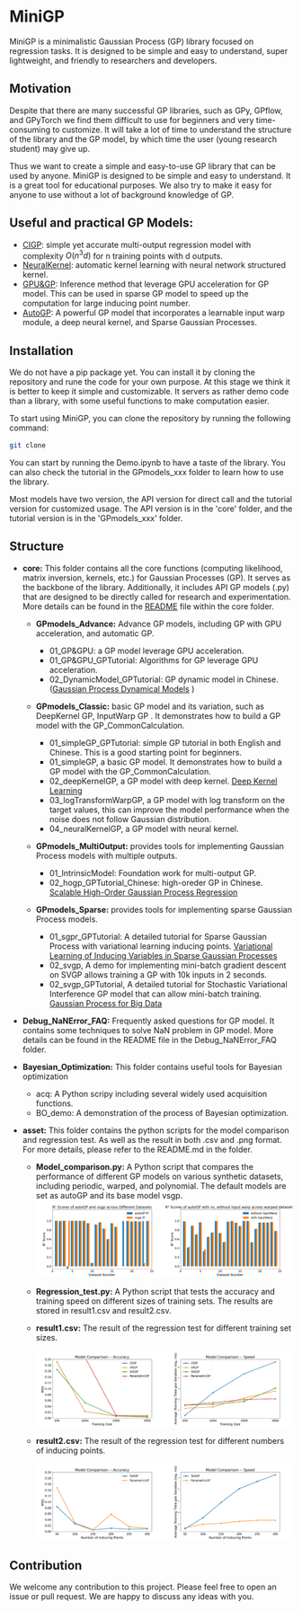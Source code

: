 # MiniGP
MiniGP is a minimalistic Gaussian Process (GP) library focused on regression tasks. It is designed to be simple and easy to understand, super lightweight, and friendly to researchers and developers.

## Motivation
Despite that there are many successful GP libraries, such as GPy, GPflow, and GPyTorch we find them difficult to use for beginners and very time-consuming to customize. It will take a lot of time to understand the structure of the library and the GP model, by which time the user (young research student) may give up. 

Thus we want to create a simple and easy-to-use GP library that can be used by anyone. MiniGP is designed to be simple and easy to understand. It is a great tool for educational purposes. We also try to make it easy for anyone to use without a lot of background knowledge of GP.

## Useful and practical GP Models:
- [CIGP](https://github.com/IceLab-X/Mini-GP/blob/6899d3fb947293122d758fb6ef4dd4799a799eac/core/cigp.py): simple yet accurate multi-output regression model with complexity $O(n^3 d)$ for n training points with d outputs.
- [NeuralKernel](https://github.com/IceLab-X/Mini-GP/blob/64873663f7efb63de9a6f33d1de207e7a2db1f5d/GPmodels_Classic/04_neuralKernelGP.ipynb): automatic kernel learning with neural network structured kernel.
- [GPU&GP](https://github.com/IceLab-X/Mini-GP/blob/64873663f7efb63de9a6f33d1de207e7a2db1f5d/GPmodels_Advance/01_GP&GPU_GPTutorial.ipynb): Inference method that leverage GPU acceleration for GP model. This can be used in sparse GP model to speed up the computation for large inducing point number.
- [AutoGP](https://github.com/IceLab-X/Mini-GP/blob/64873663f7efb63de9a6f33d1de207e7a2db1f5d/core/autoGP.py): A powerful GP model that incorporates a learnable input warp module, a deep neural kernel, and Sparse Gaussian Processes.


## Installation
We do not have a pip package yet. You can install it by cloning the repository and rune the code for your own purpose. At this stage we think it is better to keep it simple and customizable. It servers as rather demo code than a library, with some useful functions to make computation easier.

To start using MiniGP, you can clone the repository by running the following command:
```bash
git clone
```
You can start by running the Demo.ipynb to have a taste of the library. You can also check the tutorial in the GPmodels_xxx folder to learn how to use the library.
 
Most models have two version, the API version for direct call and the tutorial version for customized usage. The API version is in the 'core' folder, and the tutorial version is in the 'GPmodels_xxx' folder.




## Structure
- **core:** This folder contains all the core functions (computing likelihood, matrix inversion, kernels, etc.) for Gaussian Processes (GP). It serves as the backbone of the library. 
Additionally, it includes API GP models (.py) that are designed to be directly called for research and experimentation. 
More details can be found in the [README](https://github.com/IceLab-X/Mini-GP/blob/64873663f7efb63de9a6f33d1de207e7a2db1f5d/core/README.md) file within the core folder.

  
  - **GPmodels_Advance:** Advance GP models, including GP with GPU acceleration, and automatic GP.
    - 01_GP&GPU: a GP model leverage GPU acceleration.
    - 01_GP&GPU_GPTutorial: Algorithms for GP leverage GPU acceleration.
    - 02_DynamicModel_GPTutorial: GP dynamic model in Chinese. ([Gaussian Process Dynamical Models](https://www.dgp.toronto.edu/~jmwang/gpdm/nips05final.pdf) )
    
  - **GPmodels_Classic:** basic GP model and its variation, such as DeepKernel GP, InputWarp GP . It demonstrates how to build a GP model with the GP_CommonCalculation.
    - 01_simpleGP_GPTutorial: simple GP tutorial in both English and Chinese. This is a good starting point for beginners.
    - 01_simpleGP, a basic GP model. It demonstrates how to build a GP model with the GP_CommonCalculation.
    - 02_deepKernelGP, a GP model with deep kernel. [Deep Kernel Learning](https://arxiv.org/abs/1511.02222) 
    - 03_logTransformWarpGP, a GP model with log transform on the target values, this can improve the model performance when the noise does not follow Gaussian distribution.
    - 04_neuralKernelGP, a GP model with neural kernel.
    
  - **GPmodels_MultiOutput:** provides tools for implementing Gaussian Process models with multiple outputs.
    - 01_IntrinsicModel: Foundation work for multi-output GP.
    - 02_hogp_GPTutorial_Chinese: high-oreder GP in Chinese. [Scalable High-Order Gaussian Process Regression](https://proceedings.mlr.press/v89/zhe19a.html) 
  - **GPmodels_Sparse:** provides tools for implementing sparse Gaussian Process models.
    - 01_sgpr_GPTutorial: A detailed tutorial for Sparse Gaussian Process with variational learning inducing points. [Variational Learning of Inducing Variables in Sparse Gaussian
Processes](https://proceedings.mlr.press/v5/titsias09a/titsias09a.pdf)
    - 02_svgp, A demo for implementing mini-batch gradient descent on SVGP allows training a GP with 10k inputs in 2 seconds. 
    - 02_svgp_GPTutorial, A detailed tutorial for Stochastic Variational Interference GP model that can allow mini-batch training. [Gaussian Process for Big Data](https://arxiv.org/abs/1411.2005)
- **Debug_NaNError_FAQ:** Frequently asked questions for GP model. It contains some techniques to solve NaN problem in GP model. More details can be found in the README file in the Debug_NaNError_FAQ folder.
- **Bayesian_Optimization:** This folder contains useful tools for Bayesian optimization
    - acq: A Python scripy including several widely used acquisition functions. 
    - BO_demo: A demonstration of the process of Bayesian optimization.
- **asset:** This folder contains the python scripts for the model comparison and regression test. As well as the result in both .csv and .png format. For more details, please refer to the README.md in the folder.

  - **Model_comparison.py:** A Python script that compares the performance of different GP models on various synthetic datasets, including periodic, warped, and polynomial. The default models are set as autoGP and its base model vsgp.
    <img src="https://github.com/IceLab-X/Mini-GP/blob/29a021305924757376b25905c75b36bdbdfc5017/asset/Model_comparison_autoGP.png"/>


  - **Regression_test.py:** A Python script that tests the accuracy and training speed on different sizes of training sets. The results are stored in result1.csv and result2.csv.

  - **result1.csv:** The result of the regression test for different training set sizes.

    <img src="https://github.com/IceLab-X/Mini-GP/blob/29a021305924757376b25905c75b36bdbdfc5017/asset/Model_comparison_result1.png"/>

  - **result2.csv:** The result of the regression test for different numbers of inducing points.

    <img src="https://github.com/IceLab-X/Mini-GP/blob/29a021305924757376b25905c75b36bdbdfc5017/asset/Model_comparison_result2.png"/>
    
## Contribution
We welcome any contribution to this project. Please feel free to open an issue or pull request. We are happy to discuss any ideas with you. 
